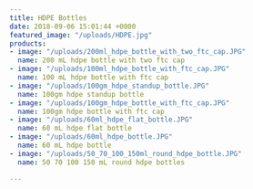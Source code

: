 ```yaml
---
title: HDPE Bottles
date: 2018-09-06 15:01:44 +0000
featured_image: "/uploads/HDPE.jpg"
products:
- image: "/uploads/200ml_hdpe_bottle_with_two_ftc_cap.JPG"
  name: 200 mL hdpe bottle with two ftc cap
- image: "/uploads/100ml_hdpe_bottle_with_ftc_cap.JPG"
  name: 100 mL hdpe bottle with ftc cap
- image: "/uploads/100gm_hdpe_standup_bottle.JPG"
  name: 100gm hdpe standup bottle
- image: "/uploads/100gm_hdpe_bottle_with_ftc_cap.JPG"
  name: 100gm hdpe bottle with ftc cap
- image: "/uploads/60ml_hdpe_flat_bottle.JPG"
  name: 60 mL hdpe flat bottle
- image: "/uploads/60ml_hdpe_bottle.JPG"
  name: 60 mL hdpe bottle
- image: "/uploads/50_70_100_150ml_round_hdpe_bottle.JPG"
  name: 50 70 100 150 mL round hdpe bottles

---
```

